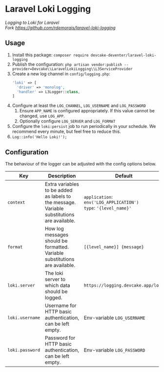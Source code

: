 # Laravel Loki Logging
_Logging to Loki for Laravel_  
_Fork https://github.com/rdemorais/laravel-loki-logging_

## Usage
1. Install this package: `composer require devcake-deventer/laravel-loki-logging`
2. Publish the configuration: `php artisan vendor:publish --provider=Devcake\\LaravelLokiLogging\\L3ServiceProvider`
3. Create a new log channel in `config/logging.php`:
   ```php
   'loki' => [
     'driver' => 'monolog',
     'handler' => L3Logger::class,
   ]
   ```
4. Configure at least the `LOG_CHANNEL`, `LOG_USERNAME` and `LOG_PASSWORD`
    1. Ensure `APP_NAME` is configured appropriately. If this value cannot be changed, use `LOG_APP`.
    2. Optionally configure `LOG_SERVER` and `LOG_FORMAT`
5. Configure the `loki:persist` job to run periodically in your schedule. We recommend every minute, but feel free to
 reduce this.
6. `Log::info('Hello Loki!');`

## Configuration
The behaviour of the logger can be adjusted with the config options below.

|Key|Description|Default|
|---|---|---|
|`context`|Extra variables to be added as labels to the message. Variable substitutions are available.|`application`: `env('LOG_APPLICATION')`<br/>`type`: `'{level_name}'`|
|`format`|How log messages should be formatted. Variable substitutions are available.|`[{level_name}] {message}`|
|`loki.server`|The loki server to which data should be logged.|`https://logging.devcake.app/loki`|
|`loki.username`|Username for HTTP basic authentication, can be left empty.|Env-variable `LOG_USERNAME`|
|`loki.password`|Password for HTTP basic authentication, can be left empty.|Env-variable `LOG_PASSWORD`|
